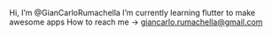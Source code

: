 Hi, I’m @GianCarloRumachella
 I’m currently learning flutter to make awesome apps
 How to reach me -> giancarlo.rumachella@gmail.com
                     

<!---
GianCarloRumachella/GianCarloRumachella is a ✨ special ✨ repository because its `README.md` (this file) appears on your GitHub profile.
You can click the Preview link to take a look at your changes.
--->
